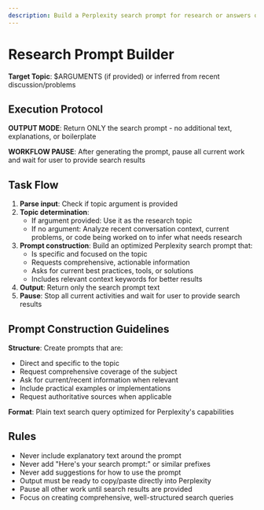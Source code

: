 ```yaml
---
description: Build a Perplexity search prompt for research or answers on a topic
---
```


# Research Prompt Builder

**Target Topic**: $ARGUMENTS (if provided) or inferred from recent discussion/problems

## Execution Protocol

**OUTPUT MODE**: Return ONLY the search prompt - no additional text, explanations, or boilerplate

**WORKFLOW PAUSE**: After generating the prompt, pause all current work and wait for user to provide
search results

## Task Flow

1. **Parse input**: Check if topic argument is provided
2. **Topic determination**:
   - If argument provided: Use it as the research topic
   - If no argument: Analyze recent conversation context, current problems, or code being worked on
     to infer what needs research
3. **Prompt construction**: Build an optimized Perplexity search prompt that:
   - Is specific and focused on the topic
   - Requests comprehensive, actionable information
   - Asks for current best practices, tools, or solutions
   - Includes relevant context keywords for better results
4. **Output**: Return only the search prompt text
5. **Pause**: Stop all current activities and wait for user to provide search results

## Prompt Construction Guidelines

**Structure**: Create prompts that are:

- Direct and specific to the topic
- Request comprehensive coverage of the subject
- Ask for current/recent information when relevant
- Include practical examples or implementations
- Request authoritative sources when applicable

**Format**: Plain text search query optimized for Perplexity's capabilities

## Rules

- Never include explanatory text around the prompt
- Never add "Here's your search prompt:" or similar prefixes
- Never add suggestions for how to use the prompt
- Output must be ready to copy/paste directly into Perplexity
- Pause all other work until search results are provided
- Focus on creating comprehensive, well-structured search queries
